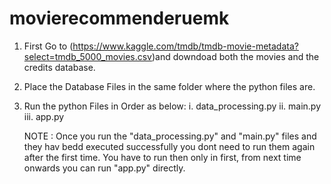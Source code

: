 # movierecommenderuemk

1. First Go to (https://www.kaggle.com/tmdb/tmdb-movie-metadata?select=tmdb_5000_movies.csv)and downdoad both the movies and the credits database.

2. Place the Database Files in the same folder where the python files are.

3. Run the python Files in Order as below:
    i.   data_processing.py
    ii.  main.py
    iii. app.py

    NOTE : Once you run the "data_processing.py" and "main.py" files and they hav bedd executed successfully you dont need to run them again after the first time. You have to run then only in first, from next time onwards you can run "app.py" directly.

